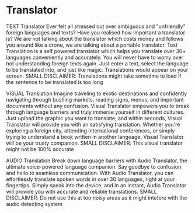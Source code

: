 # Translator

TEXT Translator
Ever felt all stressed out over ambiguous and "unfriendly" foreign languages and texts? Have you realised how important a translator is? 
We are not talking about the translator which costs money and follows you around like a drone, we are talking about a portable translator.
Text Translation is a self powered translator which helps you translate over 30+ languages conveniently and accurately. You will never have to
worry over not understanding foreign texts again. Just enter a text, select the language to be translated into, and just like magic. 
Translations would appear on your screen.
SMALL DISCLAIMER: Translations might take sometime to load if the sentence to be translated is too long



VISUAL Translation
Imagine traveling to exotic destinations and confidently navigating through bustling markets, reading signs, menus, and important documents
without any confusion. Visual Translator empowers you to break through language barriers and truly immerse yourself in different cultures. Just
upload the graphic you want to translate, and within seconds, Visual Translator will provide you with an satisfying translation. Whether you're
exploring a foreign city, attending international conferences, or simply trying to understand a book written in another language, Visual 
Translator will be your trusty companion.
SMALL DISCLAIMER: This visual translator might not be 100% accurate



AUDIO Translation
Break down language barriers with Audio Translator, the ultimate voice-powered language companion. Say goodbye to confusion and hello to seamless 
communication. With Audio Translator, you can effortlessly translate spoken words in over 30 languages, right at your fingertips. Simply speak 
into the device, and in an instant, Audio Translator will provide you with accurate and reliable translations.
SMALL DISCLAIMER: Do not use this at too noisy areas as it might intefere with the audio detecting system

